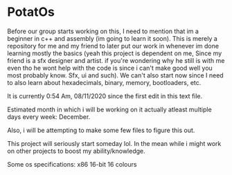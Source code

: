 # PotatOs
Before our group starts working on this, I need to mention that im a beginner in c++ and assembly (im going to learn it soon). This is merely a repository for me and my friend to later put our work in whenever im done learning mostly the basics (yeah this project is dependent on me, Since my friend is a sfx designer and artist. if you're wondering why he still is with me even tho he wont help with the code is since i can't make good well you most probably know. Sfx, ui and such). We can't also start now since I need to also learn about hexadecimals, binary, memory, bootloaders, etc.

It is currently 0:54 Am, 08/11/2020 since the first edit in this text file.

Estimated month in which i will be working on it actually atleast multiple days every week: December.

Also, i will be attempting to make some few files to figure this out.

This project will seriously start someday lol.
In the mean while i might work on other projects to boost my ability/knowledge.

Some os specifications:
x86
16-bit
16 colours
